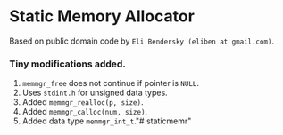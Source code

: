 # Static Memory Allocator

Based on public domain code by `Eli Bendersky (eliben at gmail.com)`.


### Tiny modifications added.

1. `memmgr_free` does not continue if pointer is `NULL`.
2. Uses `stdint.h` for unsigned data types.
3. Added `memmgr_realloc(p, size)`.
4. Added `memmgr_calloc(num, size)`.
5. Added data type `memmgr_int_t`."# staticmemr" 
